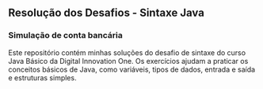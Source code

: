 ## Resolução dos Desafios - Sintaxe Java
### Simulação de conta bancária
Este repositório contém minhas soluções do desafio de sintaxe do curso Java Básico da Digital Innovation One.
Os exercícios ajudam a praticar os conceitos básicos de Java, como variáveis, tipos de dados, entrada e saída e estruturas simples.
